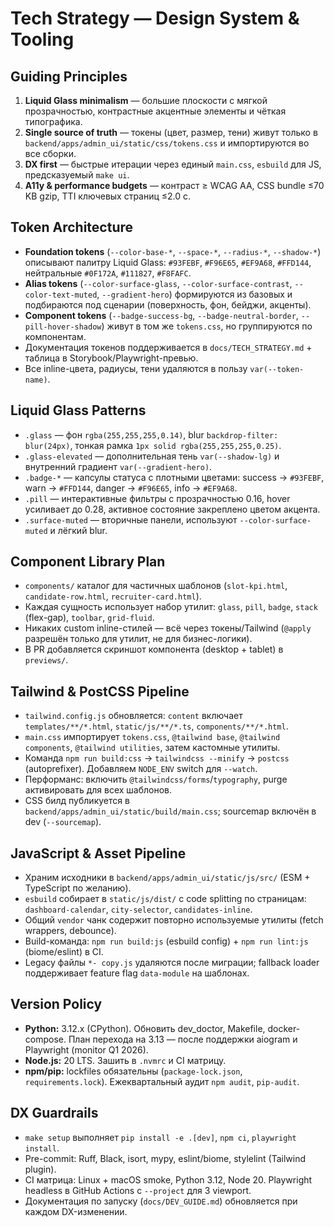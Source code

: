 # Tech Strategy — Design System & Tooling

## Guiding Principles
1. **Liquid Glass minimalism** — большие плоскости с мягкой прозрачностью, контрастные акцентные элементы и чёткая типографика.
2. **Single source of truth** — токены (цвет, размер, тени) живут только в `backend/apps/admin_ui/static/css/tokens.css` и импортируются во все сборки.
3. **DX first** — быстрые итерации через единый `main.css`, `esbuild` для JS, предсказуемый `make ui`.
4. **A11y & performance budgets** — контраст ≥ WCAG AA, CSS bundle ≤70 KB gzip, TTI ключевых страниц ≤2.0 с.

## Token Architecture
- **Foundation tokens** (`--color-base-*`, `--space-*`, `--radius-*`, `--shadow-*`) описывают палитру Liquid Glass: `#93FEBF`, `#F96E65`, `#EF9A68`, `#FFD144`, нейтральные `#0F172A`, `#111827`, `#F8FAFC`.
- **Alias tokens** (`--color-surface-glass`, `--color-surface-contrast`, `--color-text-muted`, `--gradient-hero`) формируются из базовых и подбираются под сценарии (поверхность, фон, бейджи, акценты).
- **Component tokens** (`--badge-success-bg`, `--badge-neutral-border`, `--pill-hover-shadow`) живут в том же `tokens.css`, но группируются по компонентам.
- Документация токенов поддерживается в `docs/TECH_STRATEGY.md` + таблица в Storybook/Playwright-превью.
- Все inline-цвета, радиусы, тени удаляются в пользу `var(--token-name)`.

## Liquid Glass Patterns
- `.glass` — фон `rgba(255,255,255,0.14)`, blur `backdrop-filter: blur(24px)`, тонкая рамка `1px solid rgba(255,255,255,0.25)`.
- `.glass-elevated` — дополнительная тень `var(--shadow-lg)` и внутренний градиент `var(--gradient-hero)`.
- `.badge-*` — капсулы статуса с плотными цветами: success → `#93FEBF`, warn → `#FFD144`, danger → `#F96E65`, info → `#EF9A68`.
- `.pill` — интерактивные фильтры с прозрачностью 0.16, hover усиливает до 0.28, активное состояние закреплено цветом акцента.
- `.surface-muted` — вторичные панели, используют `--color-surface-muted` и лёгкий blur.

## Component Library Plan
- `components/` каталог для частичных шаблонов (`slot-kpi.html`, `candidate-row.html`, `recruiter-card.html`).
- Каждая сущность использует набор утилит: `glass`, `pill`, `badge`, `stack` (flex-gap), `toolbar`, `grid-fluid`.
- Никаких custom inline-стилей — всё через токены/Tailwind (`@apply` разрешён только для утилит, не для бизнес-логики).
- В PR добавляется скриншот компонента (desktop + tablet) в `previews/`.

## Tailwind & PostCSS Pipeline
- `tailwind.config.js` обновляется: `content` включает `templates/**/*.html`, `static/js/**/*.ts`, `components/**/*.html`.
- `main.css` импортирует `tokens.css`, `@tailwind base`, `@tailwind components`, `@tailwind utilities`, затем кастомные утилиты.
- Команда `npm run build:css` → `tailwindcss --minify` → `postcss` (autoprefixer). Добавляем `NODE_ENV` switch для `--watch`.
- Перформанс: включить `@tailwindcss/forms`/`typography`, purge активировать для всех шаблонов.
- CSS билд публикуется в `backend/apps/admin_ui/static/build/main.css`; sourcemap включён в dev (`--sourcemap`).

## JavaScript & Asset Pipeline
- Храним исходники в `backend/apps/admin_ui/static/js/src/` (ESM + TypeScript по желанию).
- `esbuild` собирает в `static/js/dist/` с code splitting по страницам: `dashboard-calendar`, `city-selector`, `candidates-inline`.
- Общий `vendor` чанк содержит повторно используемые утилиты (fetch wrappers, debounce).
- Build-команда: `npm run build:js` (esbuild config) + `npm run lint:js` (biome/eslint) в CI.
- Legacy файлы `*- copy.js` удаляются после миграции; fallback loader поддерживает feature flag `data-module` на шаблонах.

## Version Policy
- **Python:** 3.12.x (CPython). Обновить dev_doctor, Makefile, docker-compose. План перехода на 3.13 — после поддержки aiogram и Playwright (monitor Q1 2026).
- **Node.js:** 20 LTS. Зашить в `.nvmrc` и CI матрицу.
- **npm/pip:** lockfiles обязательны (`package-lock.json`, `requirements.lock`). Ежеквартальный аудит `npm audit`, `pip-audit`.

## DX Guardrails
- `make setup` выполняет `pip install -e .[dev]`, `npm ci`, `playwright install`.
- Pre-commit: Ruff, Black, isort, mypy, eslint/biome, stylelint (Tailwind plugin).
- CI матрица: Linux + macOS smoke, Python 3.12, Node 20. Playwright headless в GitHub Actions с `--project` для 3 viewport.
- Документация по запуску (`docs/DEV_GUIDE.md`) обновляется при каждом DX-изменении.

